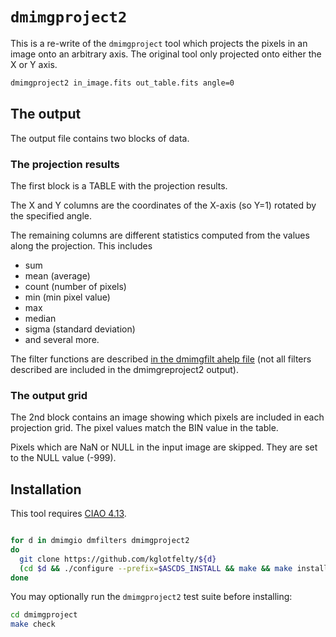 # `dmimgproject2`

This is a re-write of the `dmimgproject` tool which projects 
the pixels in an image onto an arbitrary axis.  The original tool only
projected onto either the X or Y axis.

```bash
dmimgproject2 in_image.fits out_table.fits angle=0
```

## The output

The output file contains two blocks of data.

### The projection results

The first block is a TABLE with the projection results.

The X and Y columns are the coordinates of the X-axis (so Y=1) rotated by the
specified angle.

The remaining columns are different statistics computed from the values
along the projection. This includes

- sum
- mean (average)
- count (number of pixels)
- min (min pixel value)
- max
- median
- sigma (standard deviation)
- and several more.

The filter functions are described
[in the dmimgfilt ahelp file](https://cxc.harvard.edu/ciao/ahelp/dmimgfilt.html#Filter_functions)
(not all filters described are included in the dmimgreproject2 output).

### The output grid

The 2nd block contains an image showing which pixels are included in
each projection grid.  The pixel values match the BIN value in the 
table.

Pixels which are NaN or NULL in the input image are skipped.  They are
set to the NULL value (-999).

## Installation

This tool requires [CIAO 4.13](https://cxc.cfa.harvard.edu/ciao).

```bash

for d in dmimgio dmfilters dmimgproject2
do
  git clone https://github.com/kglotfelty/${d}
  (cd $d && ./configure --prefix=$ASCDS_INSTALL && make && make install)
done

```

You may optionally run the `dmimgproject2` test suite before installing:

```bash
cd dmimgproject
make check
```


